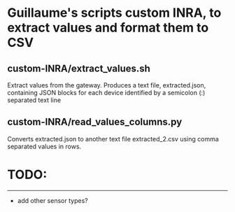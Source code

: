 Guillaume's scripts custom INRA, to extract values and format them to CSV
=========================================================================

custom-INRA/extract_values.sh
-----------------------------
Extract values from the gateway.
Produces a text file, extracted.json, containing JSON blocks for each device identified by a semicolon (:) separated text line

custom-INRA/read_values_columns.py
----------------------------------
Converts extracted.json to another text file extracted_2.csv using comma separated values in rows.


# TODO:
-------
- add other sensor types?
